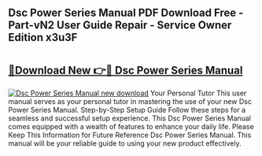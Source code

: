 ## Dsc Power Series Manual PDF Download Free - Part-vN2 User Guide Repair - Service Owner Edition x3u3F

# <h2><a href="http://bc14475.oget.top/?id=Dsc+Power+Series+Manual">🔗Download New 👉🔴 Dsc Power Series Manual</a></h2>

[![Dsc Power Series Manual new download](https://i.imgur.com/5g1atiW.png)](http://bc14475.oget.top/?id=Dsc+Power+Series+Manual)
Your Personal Tutor This user manual serves as your personal tutor in mastering the use of your new Dsc Power Series Manual. Step-by-Step Setup Guide Follow these steps for a seamless and successful setup experience. This Dsc Power Series Manual comes equipped with a wealth of features to enhance your daily life. Please Keep This Information for Future Reference Dsc Power Series Manual. This manual will be your reliable guide to using your new product effectively.
